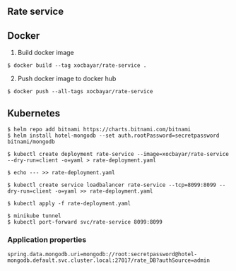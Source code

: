 ## Rate service

## Docker 

1. Build docker image
```
$ docker build --tag xocbayar/rate-service .
```
2. Push docker image to docker hub
```
$ docker push --all-tags xocbayar/rate-service
```

## Kubernetes
```
$ helm repo add bitnami https://charts.bitnami.com/bitnami
$ helm install hotel-mongodb --set auth.rootPassword=secretpassword bitnami/mongodb

$ kubectl create deployment rate-service --image=xocbayar/rate-service --dry-run=client -o=yaml > rate-deployment.yaml 

$ echo --- >> rate-deployment.yaml

$ kubectl create service loadbalancer rate-service --tcp=8099:8099 --dry-run=client -o=yaml >> rate-deployment.yaml

$ kubectl apply -f rate-deployment.yaml

$ minikube tunnel
$ kubectl port-forward svc/rate-service 8099:8099
```
### Application properties
```
spring.data.mongodb.uri=mongodb://root:secretpassword@hotel-mongodb.default.svc.cluster.local:27017/rate_DB?authSource=admin
```